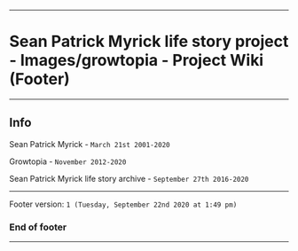
***

# Sean Patrick Myrick life story project - Images/growtopia - Project Wiki (Footer)

***

## Info

Sean Patrick Myrick - `March 21st 2001-2020`

Growtopia - `November 2012-2020`

Sean Patrick Myrick life story archive - `September 27th 2016-2020`

***

Footer version: `1 (Tuesday, September 22nd 2020 at 1:49 pm)`

### End of footer

***
